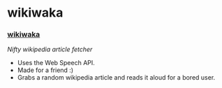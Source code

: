 # wikiwaka

### **[wikiwaka](https://alialhasnawi.github.io/wikiwaka/)**
*Nifty wikipedia article fetcher*
- Uses the Web Speech API.
- Made for a friend :)
- Grabs a random wikipedia article and reads it aloud for a bored user.
